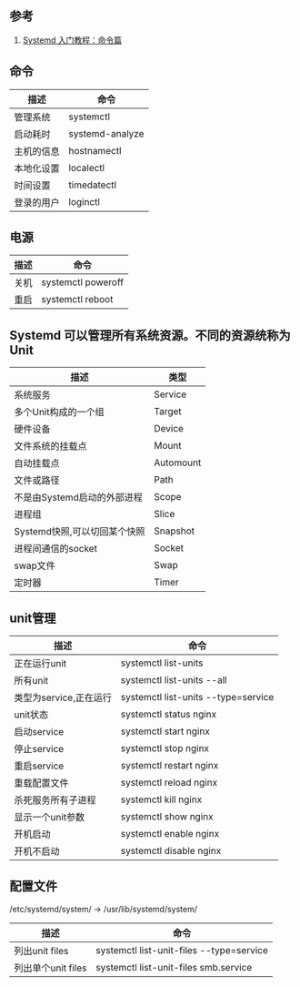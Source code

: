 ## 参考

1. [Systemd 入门教程：命令篇](http://www.ruanyifeng.com/blog/2016/03/systemd-tutorial-commands.html)

## 命令

|描述|命令|
|----|----|
|管理系统|systemctl|
|启动耗时|systemd-analyze|
|主机的信息|hostnamectl|
|本地化设置|localectl|
|时间设置|timedatectl|
|登录的用户|loginctl|

## 电源

|描述|命令|
|----|----|
|关机|systemctl poweroff|
|重启|systemctl reboot|

## Systemd 可以管理所有系统资源。不同的资源统称为 Unit

|描述|类型|
|----|----|
|系统服务|Service|
|多个Unit构成的一个组|Target|
|硬件设备|Device|
|文件系统的挂载点|Mount|
|自动挂载点|Automount|
|文件或路径|Path|
|不是由Systemd启动的外部进程|Scope|
|进程组|Slice|
|Systemd快照,可以切回某个快照|Snapshot|
|进程间通信的socket|Socket|
|swap文件|Swap|
|定时器|Timer|

## unit管理

|描述|命令|
|----|----|
|正在运行unit|systemctl list-units|
|所有unit|systemctl list-units --all|
|类型为service,正在运行|systemctl list-units --type=service|
|unit状态|systemctl status nginx|
|启动service|systemctl start nginx|
|停止service|systemctl stop nginx|
|重启service|systemctl restart nginx|
|重载配置文件|systemctl reload nginx|
|杀死服务所有子进程|systemctl kill nginx|
|显示一个unit参数|systemctl show nginx|
|开机启动|systemctl enable nginx|
|开机不启动|systemctl disable nginx|

## 配置文件

/etc/systemd/system/ -> /usr/lib/systemd/system/

|描述|命令|
|----|----|
|列出unit files|systemctl list-unit-files --type=service|
|列出单个unit files|systemctl list-unit-files smb.service|